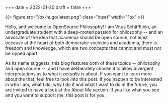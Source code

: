 +++
date = 2022-01-20
draft = false
+++

{{< figure src="/ox-hugo/latest.png" class="inset" width="1px" >}}

Hello, and welcome to OpenSource Philosophy! I am Vitus Schäfftlein, an undergraduate student with a deep-rooted passion for philosophy -- and an advocate of the idea that academia should be open source, not least because at the heart of both democratic societies and academia, there is freedom and knowledge, which are two concepts that cannot and must not be ripped apart.

As its name suggests, this blog features both of these topics -- philosophy and open source --, and I have deliberately chosen it to allow divergent interpretations as to what it _actually_ is about. If you want to learn more about the that, feel free to look into this post. If you happen to be interested in who I am, what I do, why I do it and what I want to do in the future, you are invited to have a look at the About Me section. If you like what you see and you want to support me, this post is for you.
